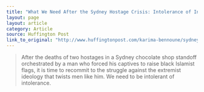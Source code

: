 ```yaml
---
title: "What We Need After the Sydney Hostage Crisis: Intolerance of Intolerance"
layout: page
layout: article
category: Article
source: Huffington Post
link_to_original: "http://www.huffingtonpost.com/karima-bennoune/sydney-hostage-attack_b_6330284.html"
---
```

> After the deaths of two hostages in a Sydney chocolate shop standoff orchestrated by a man who forced his captives to raise black Islamist flags, it is time to recommit to the struggle against the extremist ideology that twists men like him. We need to be intolerant of intolerance.